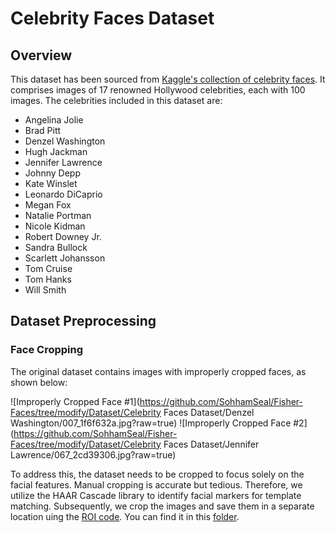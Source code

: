 # Celebrity Faces Dataset

## Overview

This dataset has been sourced from [Kaggle's collection of celebrity faces](https://www.kaggle.com/datasets/vishesh1412/celebrity-face-image-dataset). It comprises images of 17 renowned Hollywood celebrities, each with 100 images. The celebrities included in this dataset are:

- Angelina Jolie
- Brad Pitt
- Denzel Washington
- Hugh Jackman
- Jennifer Lawrence
- Johnny Depp
- Kate Winslet
- Leonardo DiCaprio
- Megan Fox
- Natalie Portman
- Nicole Kidman
- Robert Downey Jr.
- Sandra Bullock
- Scarlett Johansson
- Tom Cruise
- Tom Hanks
- Will Smith

## Dataset Preprocessing

### Face Cropping

The original dataset contains images with improperly cropped faces, as shown below:

![Improperly Cropped Face #1](https://github.com/SohhamSeal/Fisher-Faces/tree/modify/Dataset/Celebrity Faces Dataset/Denzel Washington/007_1f6f632a.jpg?raw=true)
![Improperly Cropped Face #2](https://github.com/SohhamSeal/Fisher-Faces/tree/modify/Dataset/Celebrity Faces Dataset/Jennifer Lawrence/067_2cd39306.jpg?raw=true)

To address this, the dataset needs to be cropped to focus solely on the facial features. Manual cropping is accurate but tedious. Therefore, we utilize the HAAR Cascade library to identify facial markers for template matching. Subsequently, we crop the images and save them in a separate location uing the [ROI code](Code\Preprocessing\init.py). You can find it in this [folder](Code\Preprocessing).
